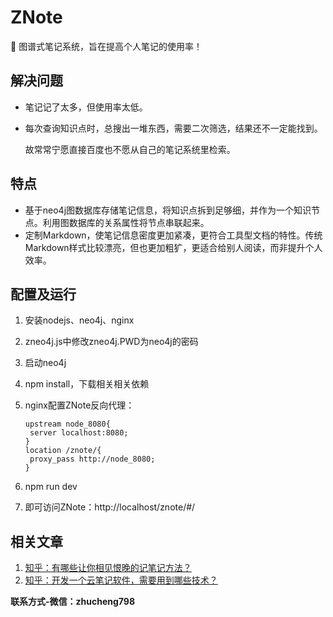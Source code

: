 # ZNote

🖖 图谱式笔记系统，旨在提高个人笔记的使用率！



## 解决问题

- 笔记记了太多，但使用率太低。

- 每次查询知识点时，总搜出一堆东西，需要二次筛选，结果还不一定能找到。

  故常常宁愿直接百度也不愿从自己的笔记系统里检索。



## 特点

- 基于neo4j图数据库存储笔记信息，将知识点拆到足够细，并作为一个知识节点。利用图数据库的关系属性将节点串联起来。
- 定制Markdown，使笔记信息密度更加紧凑，更符合工具型文档的特性。传统Markdown样式比较漂亮，但也更加粗犷，更适合给别人阅读，而非提升个人效率。



## 配置及运行

1. 安装nodejs、neo4j、nginx

2. zneo4j.js中修改zneo4j.PWD为neo4j的密码

3. 启动neo4j

4. npm install，下载相关相关依赖

5. nginx配置ZNote反向代理：

   ```
   upstream node_8080{
   	server localhost:8080;
   }
   location /znote/{
   	proxy_pass http://node_8080;
   }
   ```

6. npm run dev

7. 即可访问ZNote：http://localhost/znote/#/



## 相关文章

1. [知乎：有哪些让你相见恨晚的记笔记方法？](https://www.zhihu.com/question/324766011/answer/837760201)
2. [知乎：开发一个云笔记软件，需要用到哪些技术？](https://www.zhihu.com/question/367070357/answer/981337565)



**联系方式-微信：zhucheng798**



